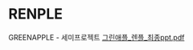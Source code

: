 # RENPLE
GREENAPPLE - 세미프로젝트
[그린애플_렌플_최종ppt.pdf](https://github.com/2211SpringCloudWebApp/RENPLE/files/11059995/_._.ppt.pdf)
